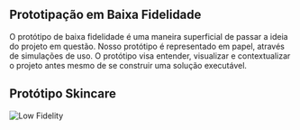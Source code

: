## Prototipação em Baixa Fidelidade

O protótipo de baixa fidelidade é uma maneira superficial de passar a ideia do projeto em questão. Nosso protótipo é representado em papel, através	de	simulações	de	uso. O protótipo visa entender, visualizar e contextualizar o projeto antes	mesmo	de se construir uma	solução	executável.

## Protótipo Skincare
![Low Fidelity](https://i.imgur.com/3dgFWNE.jpeg)